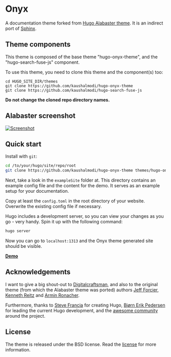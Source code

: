 # Onyx

A documentation theme forked from [Hugo Alabaster
theme](https://github.com/digitalcraftsman/hugo-alabaster-theme). It is an
indirect port of [Sphinx](http://www.sphinx-doc.org/en/stable/).

## Theme components
This theme is composed of the base theme "hugo-onyx-theme", and
the "hugo-search-fuse-js" component.

To use this theme, you need to clone this theme and the component(s) too:
```shell
cd HUGO_SITE_DIR/themes
git clone https://github.com/kaushalmodi/hugo-onyx-theme
git clone https://github.com/kaushalmodi/hugo-search-fuse-js
```

**Do not change the cloned repo directory names.**

## Alabaster screenshot

[![Screenshot](https://raw.githubusercontent.com/digitalcraftsman/hugo-alabaster-theme/dev/images/screenshot.png)](https://digitalcraftsman.github.io/hugo-alabaster-theme/)

## Quick start

Install with `git`:

```sh
cd /to/your/hugo/site/repo/root
git clone https://github.com/kaushalmodi/hugo-onyx-theme themes/hugo-onyx-theme
```

Next, take a look in the `exampleSite` folder at. This directory contains an
example config file and the content for the demo. It serves as an example setup
for your documentation.

Copy at least the `config.toml` in the root directory of your website. Overwrite
the existing config file if necessary.

Hugo includes a development server, so you can view your changes as you go -
very handy. Spin it up with the following command:

``` sh
hugo server
```

Now you can go to `localhost:1313` and the Onyx theme generated site should be
visible.

[**Demo**][demo]

## Acknowledgements

I want to give a big shout-out to
[Digitalcraftsman](https://github.com/digitalcraftsman), and also to the
original theme (from which the Alabaster theme was ported) authors [Jeff
Forcier](https://github.com/bitprophet), [Kenneth
Reitz](https://github.com/kennethreitz) and [Armin
Ronacher](https://github.com/mitsuhiko).

Furthermore, thanks to [Steve Francia](https://github.com/spf13) for creating
Hugo, [Bjørn Erik Pedersen](https://github.com/bep) for leading the current Hugo
development, and the [awesome
community](https://github.com/spf13/hugo/graphs/contributors) around the
project.


## License

The theme is released under the BSD license. Read the
[license](https://github.com/kaushalmodi/hugo-onyx-theme/blob/master/LICENSE.md)
for more information.

[demo]: https://hugo-onyx.netlify.com/
